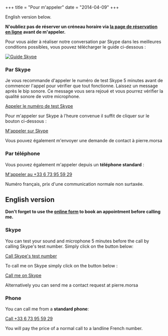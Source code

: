 +++
title = "Pour m'appeler"
date = "2014-04-09"
+++

English version below.

**N'oubliez pas de réserver un créneau horaire via [la page de réservation en ligne](/booking/) avant de m'appeler.**

Pour vous aider à réaliser notre conversation par Skype dans les meilleures conditions possibles, vous pouvez télécharger le guide ci-dessous :

[![Guide Skype](/pictures/main/ideasonstage-pierre-morsa-guide-skype-meeting.jpg)](/guides/ideasonstage-pierre-morsa-guide-skype-meeting.pdf)

### Par Skype
Je vous recommande d'appeler le numéro de test Skype 5 minutes avant de commencer l'appel pour vérifier que tout fonctionne. Laissez un message après le bip sonore. Ce message vous sera rejoué et vous pourrez vérifier la qualité sonore de votre microphone.

<a href="skype:echo123?call" class="button">Appeler le numéro de test Skype</a>

Pour m'appeler sur Skype à l'heure convenue il suffit de cliquer sur le bouton ci-dessous :

<a href="skype:pierre.morsa?call" class="button">M'appeler sur Skype</a>

Vous pouvez également m'envoyer une demande de contact à pierre.morsa

### Par téléphone
Vous pouvez également m'appeler depuis un **téléphone standard** :

<a href="tel:+33673955929" class="button">M'appeler au +33 6 73 95 59 29</a>

Numéro français, prix d'une communication normale non surtaxée.

## English version

**Don't forget to use the [online form](/booking/) to book an appointment before calling me.**

### Skype
You can test your sound and microphone 5 minutes before the call by calling Skype's test number. Simply click on the button below:  

<a href="skype:echo123?call" class="button">Call Skype's test number</a>

To call me on Skype simply click on the button below :

<a href="skype:pierre.morsa?call" class="button">Call me on Skype</a>

Alternatively you can send me a contact request at pierre.morsa

### Phone
You can call me from a **standard phone**:

<a href="tel:+33673955929" class="button">Call +33 6 73 95 59 29</a>

You will pay the price of a normal call to a landline French number.
